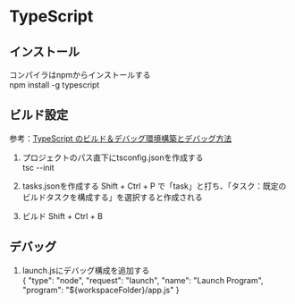 # TypeScript

## インストール
コンパイラはnpmからインストールする  
npm install -g typescript  

## ビルド設定
参考：[TypeScript のビルド＆デバッグ環境構築とデバッグ方法](http://fnya.cocolog-nifty.com/blog/2018/02/typescript-3ab5.html)  
1. プロジェクトのパス直下にtsconfig.jsonを作成する  
tsc --init

2. tasks.jsonを作成する
Shift + Ctrl + P で「task」と打ち、「タスク：既定のビルドタスクを構成する」を選択すると作成される

3. ビルド
Shift + Ctrl + B

## デバッグ
1. launch.jsにデバッグ構成を追加する  
        {
            "type": "node",
            "request": "launch",
            "name": "Launch Program",
            "program": "${workspaceFolder}/app.js"
        }